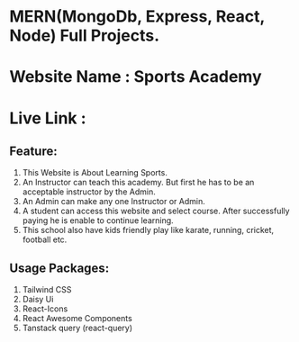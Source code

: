 # MERN(MongoDb, Express, React, Node) Full Projects.

# Website Name : Sports Academy

# Live Link :

## Feature:
 1. This Website is About Learning Sports.
 2. An Instructor can teach this academy. But first he has to be an acceptable
 instructor by the Admin.
 3. An Admin can make any one Instructor or Admin.
 4. A student can access this website and select course. After successfully paying he is enable to continue learning.
 5. This school also have kids friendly play like karate, running, cricket, football etc.

 ## Usage Packages:

 1. Tailwind CSS
 2. Daisy Ui
 3. React-Icons
 4. React Awesome Components
 5. Tanstack query (react-query)
